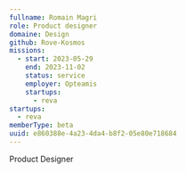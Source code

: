 ```yaml
---
fullname: Romain Magri
role: Product designer
domaine: Design
github: Rove-Kosmos
missions:
  - start: 2023-05-29
    end: 2023-11-02
    status: service
    employer: Opteamis
    startups:
      - reva
startups:
  - reva
memberType: beta
uuid: e860388e-4a23-4da4-b8f2-05e80e718684
---
```

Product Designer
